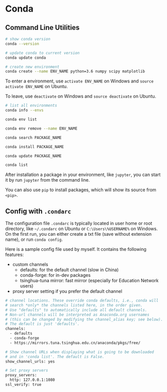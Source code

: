 # Conda

## Command Line Utilities

```bash
# show conda version
conda --version

# update conda to current version
conda update conda
```

```bash
# create new environment
conda create --name ENV_NAME python=3.6 numpy scipy matplotlib
```

To enter a environment, use `activate ENV_NAME` on Windows and `source activate ENV_NAME` on Ubuntu.

To leave, use `deactivate` on Windows and `source deactivate` on Ubuntu.

```bash
# list all environments
conda info --envs

conda env list

conda env remove --name ENV_NAME
```

```bash
conda search PACKAGE_NAME

conda install PACKAGE_NAME

conda update PACKAGE_NAME

conda list
```

After installation a package in your environment, like `jupyter`, you can start it by run `jupyter` from the command line.

You can also use `pip` to install packages, which will show its source from `<pip>`.

## Config with `.condarc`

The configuration file `.condarc` is typically located in user home or root directory, like `~/.condarc` on Ubuntu or `C:\Users\%USERNAME%` on Windows. On the first run, you can either create a txt file (save without extension name), or run `conda config`.

Here is a sample config file used by myself. It contains the following features:

- custom channels
  - defaults: for the default channel (slow in China)
  - conda-forge: for in-dev packages
  - tsinghua-tuna mirror: fast mirror (especially for Education Network users)
- proxy server setting if you prefer the default channel

```bash
# channel locations. These override conda defaults, i.e., conda will
# search *only* the channels listed here, in the order given.
# Use "defaults" to automatically include all default channels.
# Non-url channels will be interpreted as Anaconda.org usernames
# (this can be changed by modifying the channel_alias key; see below).
# The default is just 'defaults'.
channels:
  - defaults
  - conda-forge
  - https://mirrors.tuna.tsinghua.edu.cn/anaconda/pkgs/free/

# Show channel URLs when displaying what is going to be downloaded
# and in 'conda list'. The default is False.
show_channel_urls: yes

# Set proxy servers
proxy_servers:
  http: 127.0.0.1:1080
ssl_verify: true
```